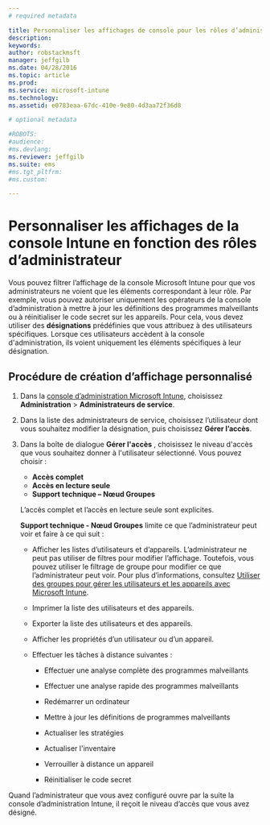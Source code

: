 ```yaml
---
# required metadata

title: Personnaliser les affichages de console pour les rôles d’administrateur | Microsoft Intune
description:
keywords:
author: robstackmsft
manager: jeffgilb
ms.date: 04/28/2016
ms.topic: article
ms.prod:
ms.service: microsoft-intune
ms.technology:
ms.assetid: e0783eaa-67dc-410e-9e80-4d3aa72f36d8

# optional metadata

#ROBOTS:
#audience:
#ms.devlang:
ms.reviewer: jeffgilb
ms.suite: ems
#ms.tgt_pltfrm:
#ms.custom:

---
```


# Personnaliser les affichages de la console Intune en fonction des rôles d’administrateur
Vous pouvez filtrer l’affichage de la console Microsoft Intune pour que vos administrateurs ne voient que les éléments correspondant à leur rôle. Par exemple, vous pouvez autoriser uniquement les opérateurs de la console d’administration à mettre à jour les définitions des programmes malveillants ou à réinitialiser le code secret sur les appareils. Pour cela, vous devez utiliser des **désignations** prédéfinies que vous attribuez à des utilisateurs spécifiques. Lorsque ces utilisateurs accèdent à la console d'administration, ils voient uniquement les éléments spécifiques à leur désignation.

## Procédure de création d’affichage personnalisé

1.  Dans la [console d’administration Microsoft Intune](https://manage.microsoft.com), choisissez **Administration** &gt; **Administrateurs de service**.

2.  Dans la liste des administrateurs de service, choisissez l’utilisateur dont vous souhaitez modifier la désignation, puis choisissez **Gérer l’accès**.

3.  Dans la boîte de dialogue **Gérer l'accès** , choisissez le niveau d'accès que vous souhaitez donner à l'utilisateur sélectionné. Vous pouvez choisir :

    -   **Accès complet**
    -   **Accès en lecture seule**
    -   **Support technique – Nœud Groupes**

    L’accès complet et l’accès en lecture seule sont explicites. <!--- **Helpdesk - Groups Node** allows users to choose from one of the following designations that provide custom levels of access to the [!INCLUDE[wit_nextref](../includes/wit_nextref_md.md)] admin console:--->

    **Support technique - Nœud Groupes** limite ce que l’administrateur peut voir et faire à ce qui suit :

    -   Afficher les listes d’utilisateurs et d’appareils. L’administrateur ne peut pas utiliser de filtres pour modifier l’affichage. Toutefois, vous pouvez utiliser le filtrage de groupe pour modifier ce que l’administrateur peut voir. Pour plus d’informations, consultez [Utiliser des groupes pour gérer les utilisateurs et les appareils avec Microsoft Intune](use-groups-to-manage-users-and-devices-with-microsoft-intune.md).

    -   Imprimer la liste des utilisateurs et des appareils.

    -   Exporter la liste des utilisateurs et des appareils.

    -   Afficher les propriétés d’un utilisateur ou d’un appareil.

    -   Effectuer les tâches à distance suivantes :

        -   Effectuer une analyse complète des programmes malveillants

        -   Effectuer une analyse rapide des programmes malveillants

        -   Redémarrer un ordinateur

        -   Mettre à jour les définitions de programmes malveillants

        -   Actualiser les stratégies

        -   Actualiser l'inventaire

        -   Verrouiller à distance un appareil

        -   Réinitialiser le code secret

Quand l’administrateur que vous avez configuré ouvre par la suite la console d’administration Intune, il reçoit le niveau d’accès que vous avez désigné.


<!--HONumber=May16_HO1-->


